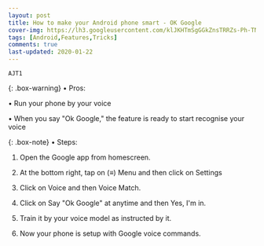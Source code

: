 ```yaml
---
layout: post
title: How to make your Android phone smart - OK Google
cover-img: https://lh3.googleusercontent.com/klJKHTmSgGGkZnsTRRZs-Ph-TNslgBtPUffJ5Er3ts_w4VpidHoz1xC_-lCFt2BHpF1NUwHo7Iasd0m5RYcyf3kNzFksTzInWAwc1Gt2mDytV4_Fu3LVTzZsdmkUGJeRi_HQ6aN-EQ=s246-p-k
tags: [Android,Features,Tricks]
comments: true
last-updated: 2020-01-22
---
```


``AJT1``

{: .box-warning}
• Pros:

• Run your phone by your voice

• When you say "Ok Google," the feature is ready to start recognise your voice


{: .box-note}
• Steps:

1. Open the Google app from homescreen.

2. At the bottom right, tap on (≡) Menu and then click on Settings

3. Click on Voice and then Voice Match.

4. Click on Say "Ok Google" at anytime and then Yes, I'm in.

5. Train it by your voice model as instructed by it.

6. Now your phone is setup with Google voice commands.
